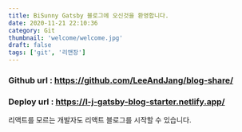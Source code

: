 ```yaml
---
title: BiSunny Gatsby 블로그에 오신것을 환영합니다.
date: 2020-11-21 22:10:36
category: Git
thumbnail: 'welcome/welcome.jpg'
draft: false
tags: ['git', '리앤장']
---
```


### Github url : https://github.com/LeeAndJang/blog-share/

### Deploy url : https://l-j-gatsby-blog-starter.netlify.app/

리액트를 모르는 개발자도 리액트 블로그를 시작할 수 있습니다.
